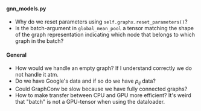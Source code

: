 #### gnn_models.py
* Why do we reset parameters using `self.graphx.reset_parameters()`? 
* Is the batch-argument in `global_mean_pool` a tensor matching the shape of the graph representation indicating which node that belongs to which graph in the batch?


#### General
* How would we handle an empty graph? If I understand correctly we do not handle it atm.
* Do we have Google's data and if so do we have $p_{ij}$ data?
* Could GraphConv be slow because we have fully connected graphs?
* How to make transfer between CPU and GPU more efficient? It's weird that "batch" is not a GPU-tensor when using the dataloader.